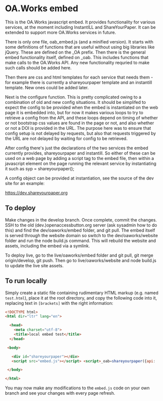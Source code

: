 # OA.Works embed

This is the OA.Works javascript embed. It provides functionality for various
services, at the moment including InstantILL and ShareYourPaper. It can be 
extended to support more OA.Works services in future.

There is only one file, oab_embed.js (and a minified version). It starts with 
some definitions of functions that are useful without using big libraries like 
jQuery. These are defined on the _OA prefix. Then there is the general embed 
functionality itself, defined on _oab. This includes functions that make calls 
to the OA.Works API. Any new functionality requried to make such calls should 
be added here.

Then there are css and html templates for each service that needs them - for 
example there is currently a shareyourpaper template and an instantill template.
New ones could be added later.

Next is the configure function. This is pretty complicated owing to a 
combination of old and new config situations. It should be simplifed to expect 
the config to be provided when the embed is instantiated on the web page it is 
embedded into, but for now it makes various loops to try to retrieve a config 
from the API, and these loops depend on timing of whether or not bootstrap 
css values are found in the page or not, and also whether or not a DOI is 
provided in the URL. The purpose here was to ensure that config setup is not 
delayed by requests, but also that requests triggered by the URL are not delayed 
by waiting for config to be retrieved.

After config there's just the declarations of the two services the embed 
currently provides, shareyourpaper and instantill. So either of these can be 
used on a web page by adding a script tag to the embed file, then within a 
javascript element on the page running the relevant service by instantiating 
it such as syp = shareyourpaper();

A config object can be provided at instantiation, see the source of the dev 
site for an example:

https://dev.shareyourpaper.org


## To deploy

Make changes in the develop branch. Once complete, commit the changes. 
SSH to the old (dev.)openaccessbutton.org server (ask sysadmin how to do this) 
and find the dev/oaworks/embed folder, and git pull. The embed itself 
is served through the website domain so switch to the dev/oaworks/website 
folder and run the node build.js command. This will rebuild the website and 
assets, including the embed via a symlink.

To deploy live, go to the live/oaworks/embed folder and git pull, git merge 
origin/develop, git push. Then go to live/oaworks/website and node build.js 
to update the live site assets.

## To run locally 

Simply create a static file containing rudimentary HTML markup (e.g. named `test.html`), place it at the root directory, and copy the following code into it, replacing text in `[brackets]` with the right information: 

```html 
<!DOCTYPE html>
<html dir="ltr" lang="en">

  <head>
    <meta charset="utf-8">
    <title>local embed test</title>
  </head>

 <body>

   <div id="shareyourpaper"></div>
   <script src="embed.js"></script> <script>_oab=shareyourpaper({api: '[ASK FOR API ACCESS]', uid: "[UID HERE]", config: { "owner": "[EMAIL HERE]" }});</script>

 </body>

</html>
``` 

You may now make any modifications to the `embed.js` code on your own branch and see your changes with every page refresh. 
